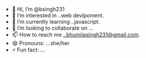 - 👋 Hi, I’m @bsingh231
- 👀 I’m interested in ..web devlpoment.
- 🌱 I’m currently learning ..javascript.
- 💞️ I’m looking to collaborate on ...
- 📫 How to reach me ..bhumijasingh231@gmail.com.
- 😄 Pronouns: ...she/her
- ⚡ Fun fact: ...

<!---
bsingh231/bsingh231 is a ✨ special ✨ repository because its `README.md` (this file) appears on your GitHub profile.
You can click the Preview link to take a look at your changes.
--->
